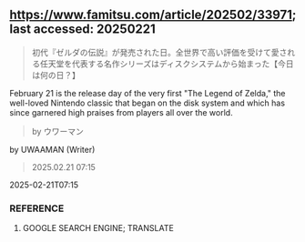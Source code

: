 ## https://www.famitsu.com/article/202502/33971; last accessed: 20250221

> 初代『ゼルダの伝説』が発売された日。全世界で高い評価を受けて愛される任天堂を代表する名作シリーズはディスクシステムから始まった【今日は何の日？】

February 21 is the release day of the very first "The Legend of Zelda," the well-loved Nintendo classic that began on the disk system and which has since garnered high praises from players all over the world.

> by ウワーマン

by UWAAMAN (Writer)

> 2025.02.21 07:15

2025-02-21T07:15

### REFERENCE

1) GOOGLE SEARCH ENGINE; TRANSLATE